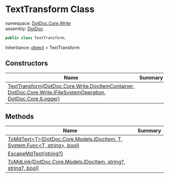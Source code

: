 ﻿# TextTransform Class

namespace: [DotDoc\.Core\.Write](../DotDoc.Core.Write.md)<br />
assembly: [DotDoc](../../DotDoc.md)



```csharp
public class TextTransform;
```

Inheritance: [object](https://docs.microsoft.com/ja-jp/dotnet/api/System.Object) > TextTransform

## Constructors

| Name | Summary |
|------|---------|
| [TextTransform\(DotDoc\.Core\.Write\.DocItemContainer, DotDoc\.Core\.Write\.IFileSystemOperation, DotDoc\.Core\.ILogger\)](./TextTransform/$ctor.md) |  |

## Methods

| Name | Summary |
|------|---------|
| [ToMdText\<T\>\(DotDoc\.Core\.Models\.IDocItem, T, System\.Func\<T, string\>, bool\)](./TextTransform/ToMdText.md) |  |
| [EscapeMdText\(string?\)](./TextTransform/EscapeMdText.md) |  |
| [ToMdLink\(DotDoc\.Core\.Models\.IDocItem, string?, string?, bool\)](./TextTransform/ToMdLink.md) |  |

